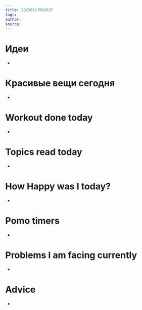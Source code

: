 ```yaml
---
title: 20230117061025 
tags: 
author: 
source: 
---
```


# Идеи

-

# Красивые вещи сегодня

-

# Workout done today

-

# Topics read today

-

# How Happy was I today?

-

# Pomo timers

-

# Problems I am facing currently

-

# Advice

- 
